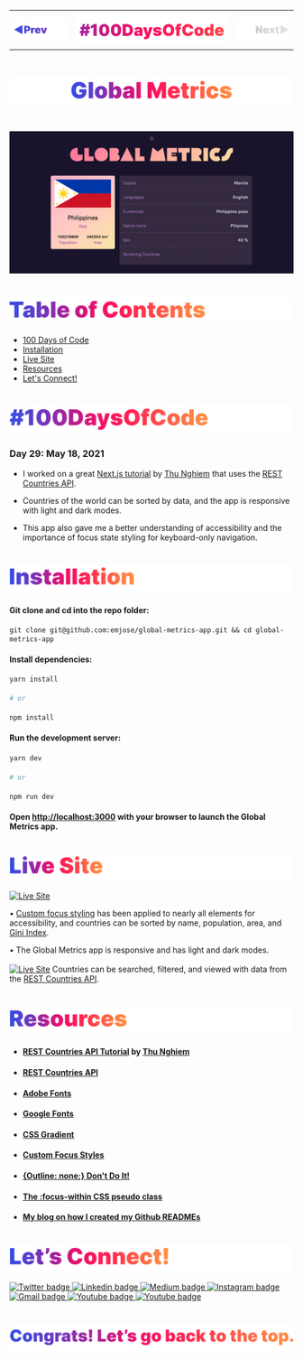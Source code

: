 <p id="header"><p>

<table><tr>
<td> <a href="https://github.com/emjose/crypto-tracker/#header"><img src="Assets/header-left.png" alt="previous" style="width: 200px;"/></a> </td>
<td> <a href="https://github.com/emjose/one-hundred/#header"><img src="Assets/header-center.png" alt="100 days of code" style="width: 580px;"/></a> </td>
<td> <a href=#header><img src="Assets/header-right-g.png" alt="next" style="width: 200px;"/></a> </td> 
</tr></table>

<br>

<p id="project-title"><p>

<a href=#table-of-contents>![Global Metrics](Assets/inter-029-global-metrics.png)</a> 

<br>

<a href="https://global-metrics-app.vercel.app/">![Global Metrics](Assets/preview-029-global-metrics.png)</a> 

#

<p id="table-of-contents"><p>

<a href=#table-of-contents>![Table of Contents](Assets/inter-toc.png)</a>  

- [100 Days of Code](#100days)
- [Installation](#installation) 
- [Live Site](#live-site)
- [Resources](#resources)
- [Let's Connect!](#lets-connect) 

#

<p id="100days"><p>

<a href=#100days>![#100DaysOfCode](Assets/inter-100hash.png)</a>  

### Day 29: May 18, 2021
- I worked on a great <a href="https://youtu.be/v8o9iJU5hEA">Next.js tutorial</a> by <a href="https://www.youtube.com/channel/UCmSmLukBF--YrKZ2g4akYAQ">Thu Nghiem</a> that uses the <a href="https://restcountries.eu/">REST Countries API</a>.
  
- Countries of the world can be sorted by data, and the app is responsive with light and dark modes.
  
- This app also gave me a better understanding of accessibility and the importance of focus state styling for keyboard-only navigation.

#

<p id="installation"><p>

<a href=#installation>![Installation](Assets/inter-installation.png)</a>

#### Git clone and cd into the repo folder:
``` 
git clone git@github.com:emjose/global-metrics-app.git && cd global-metrics-app 
```
#### Install dependencies:
```bash
yarn install

# or

npm install
```
#### Run the development server:
```bash
yarn dev

# or

npm run dev
```
#### Open [http://localhost:3000](http://localhost:3000) with your browser to launch the Global Metrics app.

#

<p id="live-site"><p>

<a href="https://global-metrics-app.vercel.app/">![Live Site](Assets/inter-live-site.png)</a>

<a href="https://global-metrics-app.vercel.app/">![Live Site](Assets/029-global-1.gif)</a>

• <a href="https://css-tricks.com/having-a-little-fun-with-custom-focus-styles/">Custom focus styling</a> has been applied to nearly all elements for accessibility, and countries can be sorted by name, population, area, and <a href="https://www.investopedia.com/terms/g/gini-index.asp">Gini Index</a>.

• The Global Metrics app is responsive and has light and dark modes.
<br>
<br>
<a href="https://global-metrics-app.vercel.app/">![Live Site](Assets/029-global-2.gif)</a>
Countries can be searched, filtered, and viewed with data from the <a href="https://restcountries.eu/">REST Countries API</a>.

#

<p id="resources"><p>

<a href=#resources>![Resources](Assets/inter-resources.png)</a>  

- #### [REST Countries API Tutorial](https://youtu.be/v8o9iJU5hEA) by [Thu Nghiem](https://www.youtube.com/channel/UCmSmLukBF--YrKZ2g4akYAQ)

- #### [REST Countries API](https://restcountries.eu/)

- #### [Adobe Fonts](https://fonts.adobe.com/)
  
- #### [Google Fonts](https://fonts.google.com/)

- #### [CSS Gradient](https://cssgradient.io/)

- #### [Custom Focus Styles](https://css-tricks.com/having-a-little-fun-with-custom-focus-styles/)

- #### [{Outline: none;} Don't Do It!](http://www.outlinenone.com/)
  
- #### [The :focus-within CSS pseudo class](https://developer.mozilla.org/en-US/docs/Web/CSS/:focus-within)

- #### [My blog on how I created my Github READMEs](https://emmanueljose.medium.com/readme-a-makeover-story-b9c7be37a6de?sk=7ae6623d365409d875753e4604e42ffd) 

#

<p id="lets-connect"><p>

<a href=#lets-connect>![Let's Connect!](Assets/inter-lets-connect.png)</a>

<p><a href="https://twitter.com/Emmanuel_Labor"><img src="https://img.shields.io/badge/twitter-%231DA1F2.svg?&style=for-the-badge&logo=twitter&logoColor=white" height=30 width=90 alt="Twitter badge"> <a href="https://www.linkedin.com/in/emmanuelpjose/"><img src="https://img.shields.io/badge/linkedin-%230064e7.svg?&style=for-the-badge&logo=linkedin&logoColor=white" height=30 width=90 alt="Linkedin badge"> <a href="https://emmanueljose.medium.com/"><img src="https://img.shields.io/badge/medium-%238700f5.svg?&style=for-the-badge&logo=medium&logoColor=white" height=30 width=90 alt="Medium badge"> <a href="https://www.instagram.com/emmanuel_jose/"><img src="https://img.shields.io/badge/instagram-%23ff0077.svg?&style=for-the-badge&logo=instagram&logoColor=white" height=30 width=90 alt="Instagram badge"> <a href="mailto:emjose@gmail.com"><img src="https://img.shields.io/badge/gmail-%23fd1745.svg?&style=for-the-badge&logo=gmail&logoColor=white" height=30 width=90 alt="Gmail badge"> <a href="https://www.youtube.com/channel/UCQdqFg-_J83jn9xJRd1W3tQ/videos"><img src="https://img.shields.io/badge/youtube-%23FF0000.svg?&style=for-the-badge&logo=youtube&logoColor=white" height=30 width=90 alt="Youtube badge"> <a href="https://github.com/emjose"><img src="https://img.shields.io/badge/github-%23ff8e44.svg?&style=for-the-badge&logo=github&logoColor=white" height=30 width=90 alt="Youtube badge"></p>

#

<a href=#header>![Back to Top](Assets/inter-congrats.png)</a>




<!-- This is a [Next.js](https://nextjs.org/) project bootstrapped with [`create-next-app`](https://github.com/vercel/next.js/tree/canary/packages/create-next-app).

## Getting Started

First, run the development server:

```bash
npm run dev
# or
yarn dev
```

Open [http://localhost:3000](http://localhost:3000) with your browser to see the result.

You can start editing the page by modifying `pages/index.js`. The page auto-updates as you edit the file.

[API routes](https://nextjs.org/docs/api-routes/introduction) can be accessed on [http://localhost:3000/api/hello](http://localhost:3000/api/hello). This endpoint can be edited in `pages/api/hello.js`.

The `pages/api` directory is mapped to `/api/*`. Files in this directory are treated as [API routes](https://nextjs.org/docs/api-routes/introduction) instead of React pages.

## Learn More

To learn more about Next.js, take a look at the following resources:

- [Next.js Documentation](https://nextjs.org/docs) - learn about Next.js features and API.
- [Learn Next.js](https://nextjs.org/learn) - an interactive Next.js tutorial.

You can check out [the Next.js GitHub repository](https://github.com/vercel/next.js/) - your feedback and contributions are welcome!

## Deploy on Vercel

The easiest way to deploy your Next.js app is to use the [Vercel Platform](https://vercel.com/new?utm_medium=default-template&filter=next.js&utm_source=create-next-app&utm_campaign=create-next-app-readme) from the creators of Next.js.

Check out our [Next.js deployment documentation](https://nextjs.org/docs/deployment) for more details. -->
